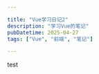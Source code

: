 ```yaml
---

title: "Vue学习日记2"
description: "学习Vue的笔记"
pubDatetime: 2025-04-27
tags: ["Vue", "前端", "笔记"]

---
```


test